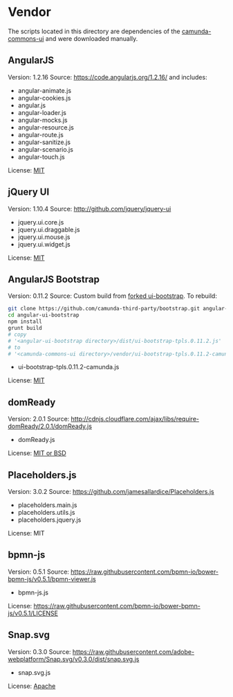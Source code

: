 # Vendor

The scripts located in this directory are dependencies of the
[camunda-commons-ui](http://github.com/camunda/camunda-commons-ui)
and were downloaded manually.



## AngularJS

Version: 1.2.16
Source: https://code.angularjs.org/1.2.16/ and includes:

- angular-animate.js
- angular-cookies.js
- angular.js
- angular-loader.js
- angular-mocks.js
- angular-resource.js
- angular-route.js
- angular-sanitize.js
- angular-scenario.js
- angular-touch.js

License: [MIT](https://raw.githubusercontent.com/angular/angular/master/LICENSE)



## jQuery UI

Version: 1.10.4
Source: http://github.com/jquery/jquery-ui

- jquery.ui.core.js
- jquery.ui.draggable.js
- jquery.ui.mouse.js
- jquery.ui.widget.js

License: [MIT](https://raw.githubusercontent.com/jquery/jquery-ui/master/LICENSE.txt)



## AngularJS Bootstrap

Version: 0.11.2
Source: Custom build from [forked ui-bootstrap](//github.com/camunda-third-party/bootstrap). To rebuild:
```sh
git clone https://github.com/camunda-third-party/bootstrap.git angular-ui-bootstrap
cd angular-ui-bootstrap
npm install
grunt build 
# copy 
# '<angular-ui-bootstrap directory>/dist/ui-bootstrap-tpls.0.11.2.js'
# to
# '<camunda-commons-ui directory>/vendor/ui-bootstrap-tpls.0.11.2-camunda.js'
```

- ui-bootstrap-tpls.0.11.2-camunda.js

License: [MIT](https://github.com/angular-ui/bootstrap/blob/master/LICENSE)



## domReady

Version: 2.0.1
Source: http://cdnjs.cloudflare.com/ajax/libs/require-domReady/2.0.1/domReady.js

- domReady.js

License: [MIT or BSD](https://raw.githubusercontent.com/requirejs/domReady/master/LICENSE)



## Placeholders.js

Version: 3.0.2
Source: https://github.com/jamesallardice/Placeholders.js

- placeholders.main.js
- placeholders.utils.js
- placeholders.jquery.js

License: MIT



## bpmn-js

Version: 0.5.1
Source: https://raw.githubusercontent.com/bpmn-io/bower-bpmn-js/v0.5.1/bpmn-viewer.js

- bpmn-js.js

License: https://raw.githubusercontent.com/bpmn-io/bower-bpmn-js/v0.5.1/LICENSE



## Snap.svg

Version: 0.3.0
Source: https://raw.githubusercontent.com/adobe-webplatform/Snap.svg/v0.3.0/dist/snap.svg.js

- snap.svg.js

License: [Apache](http://www.apache.org/licenses/LICENSE-2.0)

